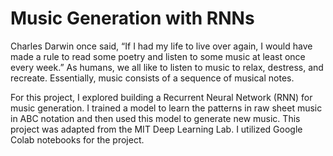 # Music Generation with RNNs

Charles Darwin once said, “If I had my life to live over again, I would have made a rule to read some poetry and listen to some music at least once every week.” As humans, we all like to listen to music to relax, destress, and recreate. Essentially, music consists of a sequence of musical notes.

For this project, I explored building a Recurrent Neural Network (RNN) for music generation. I trained a model to learn the patterns in raw sheet music in ABC notation and then used this model to generate new music. This project was adapted from the MIT Deep Learning Lab. I utilized Google Colab notebooks for the project.
